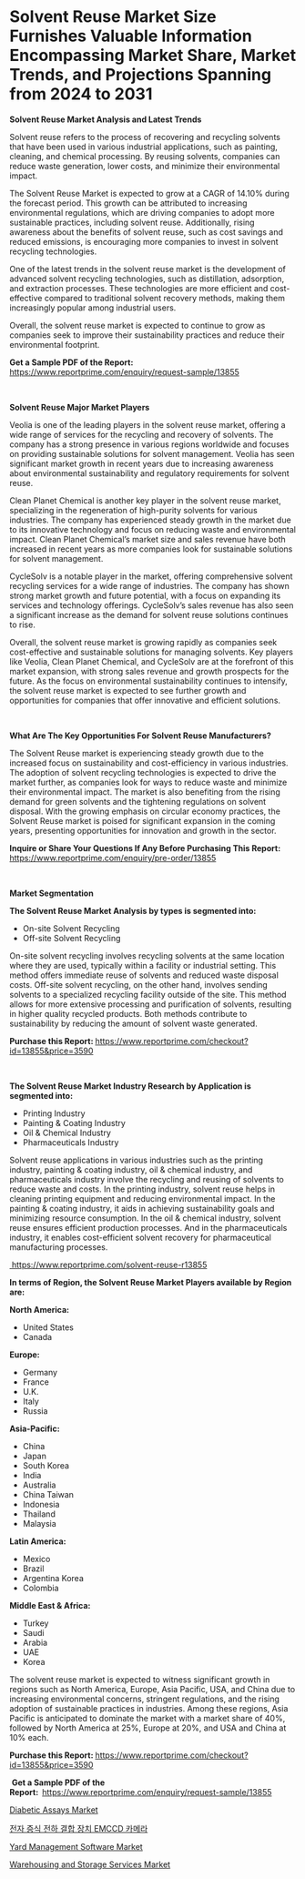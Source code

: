 <p><h1>Solvent Reuse Market Size Furnishes Valuable Information Encompassing Market Share, Market Trends, and Projections Spanning from 2024 to 2031</h1></p><p><strong>Solvent Reuse Market Analysis and Latest Trends</strong></p>
<p><p>Solvent reuse refers to the process of recovering and recycling solvents that have been used in various industrial applications, such as painting, cleaning, and chemical processing. By reusing solvents, companies can reduce waste generation, lower costs, and minimize their environmental impact.</p><p>The Solvent Reuse Market is expected to grow at a CAGR of 14.10% during the forecast period. This growth can be attributed to increasing environmental regulations, which are driving companies to adopt more sustainable practices, including solvent reuse. Additionally, rising awareness about the benefits of solvent reuse, such as cost savings and reduced emissions, is encouraging more companies to invest in solvent recycling technologies.</p><p>One of the latest trends in the solvent reuse market is the development of advanced solvent recycling technologies, such as distillation, adsorption, and extraction processes. These technologies are more efficient and cost-effective compared to traditional solvent recovery methods, making them increasingly popular among industrial users.</p><p>Overall, the solvent reuse market is expected to continue to grow as companies seek to improve their sustainability practices and reduce their environmental footprint.</p></p>
<p><strong>Get a Sample PDF of the Report:&nbsp;</strong> <a href="https://www.reportprime.com/enquiry/request-sample/13855">https://www.reportprime.com/enquiry/request-sample/13855</a></p>
<p>&nbsp;</p>
<p><strong>Solvent Reuse Major Market Players</strong></p>
<p><p>Veolia is one of the leading players in the solvent reuse market, offering a wide range of services for the recycling and recovery of solvents. The company has a strong presence in various regions worldwide and focuses on providing sustainable solutions for solvent management. Veolia has seen significant market growth in recent years due to increasing awareness about environmental sustainability and regulatory requirements for solvent reuse.</p><p>Clean Planet Chemical is another key player in the solvent reuse market, specializing in the regeneration of high-purity solvents for various industries. The company has experienced steady growth in the market due to its innovative technology and focus on reducing waste and environmental impact. Clean Planet Chemical’s market size and sales revenue have both increased in recent years as more companies look for sustainable solutions for solvent management.</p><p>CycleSolv is a notable player in the market, offering comprehensive solvent recycling services for a wide range of industries. The company has shown strong market growth and future potential, with a focus on expanding its services and technology offerings. CycleSolv’s sales revenue has also seen a significant increase as the demand for solvent reuse solutions continues to rise.</p><p>Overall, the solvent reuse market is growing rapidly as companies seek cost-effective and sustainable solutions for managing solvents. Key players like Veolia, Clean Planet Chemical, and CycleSolv are at the forefront of this market expansion, with strong sales revenue and growth prospects for the future. As the focus on environmental sustainability continues to intensify, the solvent reuse market is expected to see further growth and opportunities for companies that offer innovative and efficient solutions.</p></p>
<p>&nbsp;</p>
<p><strong>What Are The Key Opportunities For Solvent Reuse Manufacturers?</strong></p>
<p><p>The Solvent Reuse market is experiencing steady growth due to the increased focus on sustainability and cost-efficiency in various industries. The adoption of solvent recycling technologies is expected to drive the market further, as companies look for ways to reduce waste and minimize their environmental impact. The market is also benefiting from the rising demand for green solvents and the tightening regulations on solvent disposal. With the growing emphasis on circular economy practices, the Solvent Reuse market is poised for significant expansion in the coming years, presenting opportunities for innovation and growth in the sector.</p></p>
<p><strong>Inquire or Share Your Questions If Any Before Purchasing This Report:</strong> <a href="https://www.reportprime.com/enquiry/pre-order/13855">https://www.reportprime.com/enquiry/pre-order/13855</a></p>
<p>&nbsp;</p>
<p><strong>Market Segmentation</strong></p>
<p><strong>The Solvent Reuse Market Analysis by types is segmented into:</strong></p>
<p><ul><li>On-site Solvent Recycling</li><li>Off-site Solvent Recycling</li></ul></p>
<p><p>On-site solvent recycling involves recycling solvents at the same location where they are used, typically within a facility or industrial setting. This method offers immediate reuse of solvents and reduced waste disposal costs. Off-site solvent recycling, on the other hand, involves sending solvents to a specialized recycling facility outside of the site. This method allows for more extensive processing and purification of solvents, resulting in higher quality recycled products. Both methods contribute to sustainability by reducing the amount of solvent waste generated.</p></p>
<p><strong>Purchase this Report:&nbsp;</strong><a href="https://www.reportprime.com/checkout?id=13855&price=3590">https://www.reportprime.com/checkout?id=13855&price=3590</a></p>
<p>&nbsp;</p>
<p><strong>The Solvent Reuse Market Industry Research by Application is segmented into:</strong></p>
<p><ul><li>Printing Industry</li><li>Painting & Coating Industry</li><li>Oil & Chemical Industry</li><li>Pharmaceuticals Industry</li></ul></p>
<p><p>Solvent reuse applications in various industries such as the printing industry, painting & coating industry, oil & chemical industry, and pharmaceuticals industry involve the recycling and reusing of solvents to reduce waste and costs. In the printing industry, solvent reuse helps in cleaning printing equipment and reducing environmental impact. In the painting & coating industry, it aids in achieving sustainability goals and minimizing resource consumption. In the oil & chemical industry, solvent reuse ensures efficient production processes. And in the pharmaceuticals industry, it enables cost-efficient solvent recovery for pharmaceutical manufacturing processes.</p></p>
<p><a href="https://www.reportprime.com/solvent-reuse-r13855">&nbsp;https://www.reportprime.com/solvent-reuse-r13855</a></p>
<p><strong>In terms of Region, the Solvent Reuse Market Players available by Region are:</strong></p>
<p>
    <p> <strong> North America: </strong>
        <ul>
            <li>United States</li>
            <li>Canada</li>
        </ul>
        </p> 
    <p> <strong> Europe: </strong>
        <ul>
            <li>Germany</li>
            <li>France</li>
            <li>U.K.</li>
            <li>Italy</li>
            <li>Russia</li>
        </ul>
        </p> 
    <p> <strong> Asia-Pacific: </strong>
        <ul>
            <li>China</li>
            <li>Japan</li>
            <li>South Korea</li>
            <li>India</li>
            <li>Australia</li>
            <li>China Taiwan</li>
            <li>Indonesia</li>
            <li>Thailand</li>
            <li>Malaysia</li>
        </ul>
        </p> 
    <p> <strong> Latin America: </strong>
        <ul>
            <li>Mexico</li>
            <li>Brazil</li>
            <li>Argentina Korea</li>
            <li>Colombia</li>
        </ul>
        </p> 
    <p> <strong> Middle East & Africa: </strong>
        <ul>
            <li>Turkey</li>
            <li>Saudi</li>
            <li>Arabia</li>
            <li>UAE</li>
            <li>Korea</li>
        </ul>
    </p>
    </p>
<p><p>The solvent reuse market is expected to witness significant growth in regions such as North America, Europe, Asia Pacific, USA, and China due to increasing environmental concerns, stringent regulations, and the rising adoption of sustainable practices in industries. Among these regions, Asia Pacific is anticipated to dominate the market with a market share of 40%, followed by North America at 25%, Europe at 20%, and USA and China at 10% each.</p></p>
<p><strong>Purchase this Report: </strong><a href="https://www.reportprime.com/checkout?id=13855&price=3590">https://www.reportprime.com/checkout?id=13855&price=3590</a></p>
<p>&nbsp;<strong>Get a Sample PDF of the Report:&nbsp;&nbsp;</strong><a href="https://www.reportprime.com/enquiry/request-sample/13855">https://www.reportprime.com/enquiry/request-sample/13855</a></p>
<p><strong></strong></p>
<p><p><a href="https://github.com/luckyshygirl/Market-Research-Report-List-5/blob/main/diabetic-assays-market.md">Diabetic Assays Market</a></p><p><a href="https://github.com/laholand/Market-Research-Report-List-4/blob/main/1056984122798.md">전자 증식 전하 결합 장치 EMCCD 카메라</a></p><p><a href="https://issuu.com/reportprime-2/docs/yard-management-software-market-size-2030.pptx">Yard Management Software Market</a></p><p><a href="https://github.com/vimar16th/Market-Research-Report-List-5/blob/main/warehousing-and-storage-services-market.md">Warehousing and Storage Services Market</a></p></p>